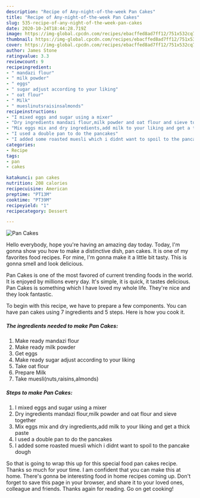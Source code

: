 ```yaml
---
description: "Recipe of Any-night-of-the-week Pan Cakes"
title: "Recipe of Any-night-of-the-week Pan Cakes"
slug: 535-recipe-of-any-night-of-the-week-pan-cakes
date: 2020-10-24T18:44:28.719Z
image: https://img-global.cpcdn.com/recipes/ebacffed8ad7ff12/751x532cq70/pan-cakes-recipe-main-photo.jpg
thumbnail: https://img-global.cpcdn.com/recipes/ebacffed8ad7ff12/751x532cq70/pan-cakes-recipe-main-photo.jpg
cover: https://img-global.cpcdn.com/recipes/ebacffed8ad7ff12/751x532cq70/pan-cakes-recipe-main-photo.jpg
author: James Stone
ratingvalue: 3.3
reviewcount: 9
recipeingredient:
- " mandazi flour"
- " milk powder"
- " eggs"
- " sugar adjust according to your liking"
- " oat flour"
- " Milk"
- " mueslinutsraisinsalmonds"
recipeinstructions:
- "I mixed eggs and sugar using a mixer"
- "Dry ingredients mandazi flour,milk powder and oat flour and sieve together"
- "Mix eggs mix and dry ingredients,add milk to your liking and get a thick paste"
- "I used a double pan to do the pancakes"
- "I added some roasted muesli which i didnt want to spoil to the pancake dough"
categories:
- Recipe
tags:
- pan
- cakes

katakunci: pan cakes 
nutrition: 208 calories
recipecuisine: American
preptime: "PT13M"
cooktime: "PT39M"
recipeyield: "1"
recipecategory: Dessert

---
```



![Pan Cakes](https://img-global.cpcdn.com/recipes/ebacffed8ad7ff12/751x532cq70/pan-cakes-recipe-main-photo.jpg)

Hello everybody, hope you're having an amazing day today. Today, I'm gonna show you how to make a distinctive dish, pan cakes. It is one of my favorites food recipes. For mine, I'm gonna make it a little bit tasty. This is gonna smell and look delicious.

Pan Cakes is one of the most favored of current trending foods in the world. It is enjoyed by millions every day. It's simple, it is quick, it tastes delicious. Pan Cakes is something which I have loved my whole life. They're nice and they look fantastic.




To begin with this recipe, we have to prepare a few components. You can have pan cakes using 7 ingredients and 5 steps. Here is how you cook it.

<!--inarticleads1-->

##### The ingredients needed to make Pan Cakes:

1. Make ready  mandazi flour
1. Make ready  milk powder
1. Get  eggs
1. Make ready  sugar adjust according to your liking
1. Take  oat flour
1. Prepare  Milk
1. Take  muesli(nuts,raisins,almonds)




<!--inarticleads2-->

##### Steps to make Pan Cakes:

1. I mixed eggs and sugar using a mixer
1. Dry ingredients mandazi flour,milk powder and oat flour and sieve together
1. Mix eggs mix and dry ingredients,add milk to your liking and get a thick paste
1. I used a double pan to do the pancakes
1. I added some roasted muesli which i didnt want to spoil to the pancake dough




So that is going to wrap this up for this special food pan cakes recipe. Thanks so much for your time. I am confident that you can make this at home. There's gonna be interesting food in home recipes coming up. Don't forget to save this page in your browser, and share it to your loved ones, colleague and friends. Thanks again for reading. Go on get cooking!
